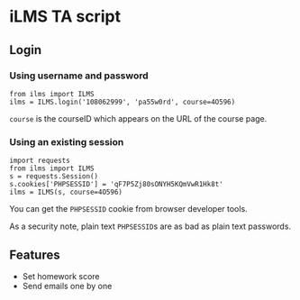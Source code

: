 # iLMS TA script

## Login

### Using username and password

```
from ilms import ILMS
ilms = ILMS.login('108062999', 'pa55w0rd', course=4O596)
```

`course` is the courseID which appears on the URL of the course page.

### Using an existing session

```
import requests
from ilms import ILMS
s = requests.Session()
s.cookies['PHPSESSID'] = 'qF7P5Zj80sONYH5KQmVwR1Hk8t'
ilms = ILMS(s, course=4O596)
```

You can get the `PHPSESSID` cookie from browser developer tools.

As a security note, plain text `PHPSESSID`s are as bad as plain text passwords.

## Features

* Set homework score
* Send emails one by one
